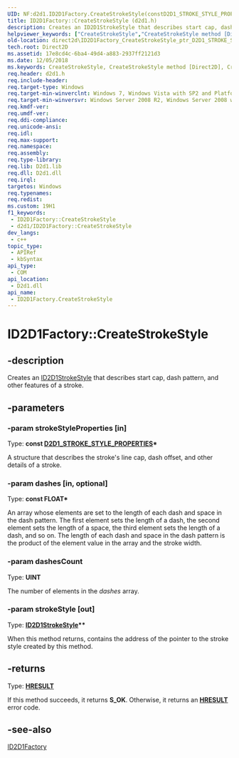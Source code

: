 ```yaml
---
UID: NF:d2d1.ID2D1Factory.CreateStrokeStyle(constD2D1_STROKE_STYLE_PROPERTIES,constFLOAT,UINT32,ID2D1StrokeStyle)
title: ID2D1Factory::CreateStrokeStyle (d2d1.h)
description: Creates an ID2D1StrokeStyle that describes start cap, dash pattern, and other features of a stroke.
helpviewer_keywords: ["CreateStrokeStyle","CreateStrokeStyle method [Direct2D]","CreateStrokeStyle method [Direct2D]","ID2D1Factory interface","ID2D1Factory interface [Direct2D]","CreateStrokeStyle method","ID2D1Factory.CreateStrokeStyle","ID2D1Factory::CreateStrokeStyle","ID2D1Factory::CreateStrokeStyle(const D2D1_STROKE_STYLE_PROPERTIES","const FLOAT","UINT32","ID2D1StrokeStyle)","d2d1/ID2D1Factory::CreateStrokeStyle","direct2d.ID2D1Factory_CreateStrokeStyle_ptr_D2D1_STROKE_STYLE_PROPERTIES_ptr_FLOAT_ptr_ptr_ID2D1StrokeStyle"]
old-location: direct2d\ID2D1Factory_CreateStrokeStyle_ptr_D2D1_STROKE_STYLE_PROPERTIES_ptr_FLOAT_ptr_ptr_ID2D1StrokeStyle.htm
tech.root: Direct2D
ms.assetid: 17e8cd4c-6ba4-49d4-a883-2937ff2121d3
ms.date: 12/05/2018
ms.keywords: CreateStrokeStyle, CreateStrokeStyle method [Direct2D], CreateStrokeStyle method [Direct2D],ID2D1Factory interface, ID2D1Factory interface [Direct2D],CreateStrokeStyle method, ID2D1Factory.CreateStrokeStyle, ID2D1Factory::CreateStrokeStyle, ID2D1Factory::CreateStrokeStyle(const D2D1_STROKE_STYLE_PROPERTIES,const FLOAT,UINT32,ID2D1StrokeStyle), d2d1/ID2D1Factory::CreateStrokeStyle, direct2d.ID2D1Factory_CreateStrokeStyle_ptr_D2D1_STROKE_STYLE_PROPERTIES_ptr_FLOAT_ptr_ptr_ID2D1StrokeStyle
req.header: d2d1.h
req.include-header: 
req.target-type: Windows
req.target-min-winverclnt: Windows 7, Windows Vista with SP2 and Platform Update for Windows Vista [desktop apps \| UWP apps]
req.target-min-winversvr: Windows Server 2008 R2, Windows Server 2008 with SP2 and Platform Update for Windows Server 2008 [desktop apps \| UWP apps]
req.kmdf-ver: 
req.umdf-ver: 
req.ddi-compliance: 
req.unicode-ansi: 
req.idl: 
req.max-support: 
req.namespace: 
req.assembly: 
req.type-library: 
req.lib: D2d1.lib
req.dll: D2d1.dll
req.irql: 
targetos: Windows
req.typenames: 
req.redist: 
ms.custom: 19H1
f1_keywords:
 - ID2D1Factory::CreateStrokeStyle
 - d2d1/ID2D1Factory::CreateStrokeStyle
dev_langs:
 - c++
topic_type:
 - APIRef
 - kbSyntax
api_type:
 - COM
api_location:
 - D2d1.dll
api_name:
 - ID2D1Factory.CreateStrokeStyle
---
```


# ID2D1Factory::CreateStrokeStyle


## -description

Creates an <a href="/windows/win32/api/d2d1/nn-d2d1-id2d1strokestyle">ID2D1StrokeStyle</a> that describes start cap, dash pattern, and other features of a stroke.

## -parameters

### -param strokeStyleProperties [in]

Type: <b>const <a href="/windows/win32/api/d2d1/ns-d2d1-d2d1_stroke_style_properties">D2D1_STROKE_STYLE_PROPERTIES</a>*</b>

A structure that describes the stroke's line cap, dash offset, and other details of a stroke.

### -param dashes [in, optional]

Type: <b>const FLOAT*</b>

An array whose elements are set to the length of each dash and space in the dash pattern. The first element sets the length of a dash, the second element sets the length of a space, the third element sets the length of a dash, and so on. The length of each dash and space in the dash pattern is the product of the element value in the array and the stroke width.

### -param dashesCount

Type: <b>UINT</b>

The number of elements in the <i>dashes</i> array.

### -param strokeStyle [out]

Type: <b><a href="/windows/win32/api/d2d1/nn-d2d1-id2d1strokestyle">ID2D1StrokeStyle</a>**</b>

When this method returns, contains the address of the pointer to the stroke style created by this method.

## -returns

Type: <b><a href="/windows/win32/com/structure-of-com-error-codes">HRESULT</a></b>

If this method succeeds, it returns <b>S_OK</b>. Otherwise, it returns an [**HRESULT**](/windows/desktop/com/structure-of-com-error-codes) error code.

## -see-also

<a href="/windows/win32/api/d2d1/nn-d2d1-id2d1factory">ID2D1Factory</a>

